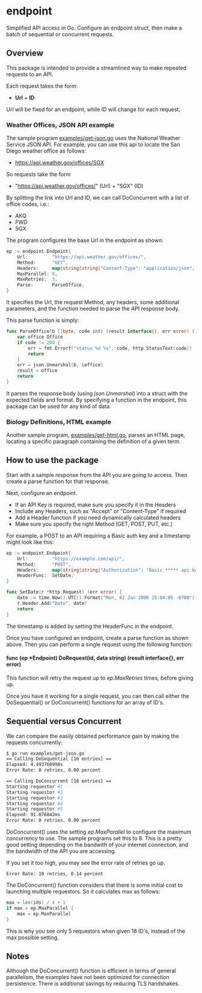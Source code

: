 # endpoint
Simplified API access in Go. Configure an endpoint struct, then make a batch of sequential or concurrent requests.

## Overview
This package is intended to provide a streamlined way to make repeated requests to an API.

Each request takes the form:
* **Url** + **ID**

Url will be fixed for an endpoint, while ID will change for each request.

### Weather Offices, JSON API example

The sample program [examples/get-json.go](https://github.com/DavidSantia/endpoint/blob/master/examples/get-json.go) uses the National Weather Service JSON API. For example, you can use this api to locate the San Diego weather office as follows:
* https://api.weather.gov/offices/SGX

So requests take the form
* "https://api.weather.gov/offices/" (Url) + "SGX" (ID)

By splitting the link into Url and ID, we can call DoConcurrent with a list of office codes, i.e.:
* AKQ
* FWD
* SGX

The program configures the base Url in the endpoint as shown:
```go
ep := endpoint.Endpoint{
	Url:         "https://api.weather.gov/offices/",
	Method:      "GET",
	Headers:     map[string]string{"Content-Type": "application/json", "Accept": "*"},
	MaxParallel: 8,
	MaxRetries:  3,
	Parse:       ParseOffice,
}
```

It specifies the Url, the request Method, any headers, some additional parameters, and the function
needed to parse the API response body.

This parse function is simply:
```go
func ParseOffice(b []byte, code int) (result interface{}, err error) {
    var office Office
    if code != 200 {
    	err = fmt.Errorf("status %d %s", code, http.StatusText(code))
    	return
    }
    err = json.Unmarshal(b, &office)
    result = office
    return
}
```
It parses the response body (using *json.Unmarshal*) into a struct with the expected fields and format.  By specifying
a function in the endpoint, this package can be used for any kind of data.

### Biology Definitions, HTML example

Another sample program, [examples/get-html.go](https://github.com/DavidSantia/endpoint/blob/master/examples/get-html.go),
parses an HTML page, locating a specific paragraph containing the definition of a given term.

## How to use the package

Start with a sample response from the API you are going to access.  Then create a parse function for that response.

Next, configure an endpoint.
* If an API Key is required, make sure you specify it in the Headers
* Include any Headers, such as "Accept" or "Content-Type" if required
* Add a Header function if you need dynamically calculated headers
* Make sure you specify the right Method (GET, POST, PUT, etc.)

For example, a POST to an API requiring a Basic auth key and a timestamp might look like this:
```go
ep := endpoint.Endpoint{
	Url:         "https://example.com/api/", 
	Method:      "POST", 
	Headers:     map[string]string{"Authorization": "Basic ***** api key *****"}, 
	HeaderFunc:  SetDate,
}

func SetDate(r *http.Request) (err error) {
	date := time.Now().UTC().Format("Mon, 02 Jan 2006 15:04:05 -0700")
	r.Header.Add("Date", date)
	return
}
```
The timestamp is added by setting the HeaderFunc in the endpoint.

Once you have configured an endpoint, create a parse function as shown above. Then you can perform a single request
using the following function:
#### func (ep *Endpoint) DoRequest(id, data string) (result interface{}, err error)

This function will retry the request up to *ep.MaxRetries* times, before giving up.

Once you have it working for a single request, you can then call either the DoSequential() or DoConcurrent()
functions for an array of ID's.

## Sequential versus Concurrent
We can compare the easily obtained performance gain by making the requests concurrently:

```sh
$ go run examples/get-json.go
== Calling DoSequential [16 entries] ==
Elapsed: 4.493768998s
Error Rate: 0 retries, 0.00 percent

== Calling DoConcurrent [16 entries] ==
Starting requestor #1
Starting requestor #2
Starting requestor #3
Starting requestor #4
Starting requestor #5
Elapsed: 91.076842ms
Error Rate: 0 retries, 0.00 percent
```

DoConcurrent() uses the setting *ep.MaxParallel* to configure the maximum concurrency to use.
The sample programs set this to 8. This is a pretty good setting depending on the bandwith of your
internet connection, and the bandwidth of the API you are accessing.

If you set it too high, you may see the error rate of retries go up.
```
Error Rate: 10 retries, 0.14 percent
```

The DoConcurrent() function considers that there is some initial cost to launching multiple requestors.
So it calculates max as follows:
```go
max = len(ids) / 4 + 1
if max > ep.MaxParallel {
	max = ep.MaxParallel
}
```
This is why you see only 5 requestors when given 16 ID's, instead of the max possible setting.

## Notes

Although the DoConcurrent() function is efficient in terms of general parallelism, the examples have not been
optimized for connection persistence.  There is additional savings by reducing TLS handshakes.
